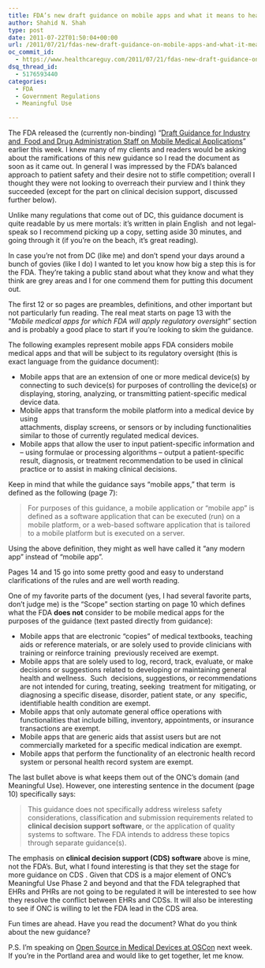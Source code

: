 ```yaml
---
title: FDA’s new draft guidance on mobile apps and what it means to health IT vendors
author: Shahid N. Shah
type: post
date: 2011-07-22T01:50:04+00:00
url: /2011/07/21/fdas-new-draft-guidance-on-mobile-apps-and-what-it-means-to-health-it-vendors/
oc_commit_id:
  - https://www.healthcareguy.com/2011/07/21/fdas-new-draft-guidance-on-mobile-apps-and-what-it-means-to-health-it-vendors/1478770756
dsq_thread_id:
  - 5176593440
categories:
  - FDA
  - Government Regulations
  - Meaningful Use

---
```

The FDA released the (currently non-binding) “<a href="http://www.fda.gov/downloads/MedicalDevices/DeviceRegulationandGuidance/GuidanceDocuments/UCM263366.pdf" target="_blank">Draft Guidance for Industry and&#160; Food and Drug Administration Staff on Mobile Medical Applications</a>” earlier this week. I knew many of my clients and readers would be asking about the ramifications of this new guidance so I read the document as soon as it came out. In general I was impressed by the FDA’s balanced approach to patient safety and their desire not to stifle competition; overall I thought they were not looking to overreach their purview and I think they succeeded (except for the part on clinical decision support, discussed further below).

Unlike many regulations that come out of DC, this guidance document is quite readable by us mere mortals: it’s written in plain English&#160; and not legal-speak so I recommend picking up a copy, setting aside 30 minutes, and going through it (if you’re on the beach, it’s great reading). 

In case you’re not from DC (like me) and don’t spend your days around a bunch of govies (like I do) I wanted to let you know how big a step this is for the FDA. They’re taking a public stand about what they know and what they think are grey areas and I for one commend them for putting this document out. 

The first 12 or so pages are preambles, definitions, and other important but not particularly fun reading. The real meat starts on page 13 with the “_Mobile medical apps for which FDA will apply regulatory oversight_” section and is probably a good place to start if you’re looking to skim the guidance.

The following examples represent mobile apps FDA considers mobile medical apps and that will be subject to its regulatory oversight (this is exact language from the guidance document): 

  * Mobile apps that are an extension of one or more medical device(s) by connecting to such device(s) for purposes of controlling the device(s) or displaying, storing, analyzing, or transmitting patient-specific medical device data. 
  * Mobile apps that transform the mobile platform into a medical device by using   
    attachments, display screens, or sensors or by including functionalities similar to those of currently regulated medical devices. 
  * Mobile apps that allow the user to input patient-specific information and &#8211; using formulae or processing algorithms &#8211; output a patient-specific result, diagnosis, or treatment recommendation to be used in clinical practice or to assist in making clinical decisions. 

Keep in mind that while the guidance says “mobile apps,” that term&#160; is defined as the following (page 7):

> For purposes of this guidance, a mobile application or “mobile app” is defined as a software application that can be executed (run) on a mobile platform, or a web-based software application that is tailored to a mobile platform but is executed on a server. 

Using the above definition, they might as well have called it “any modern app” instead of “mobile app”.

Pages 14 and 15 go into some pretty good and easy to understand clarifications of the rules and are well worth reading.

One of my favorite parts of the document (yes, I had several favorite parts, don’t judge me) is the “Scope” section starting on page 10 which defines what the FDA **does not** consider to be mobile medical apps for the purposes of the guidance (text pasted directly from guidance):

  * Mobile apps that are electronic “copies” of medical textbooks, teaching aids or reference materials, or are solely used to provide clinicians with training or reinforce training&#160; previously received are exempt. 
  * Mobile apps that are solely used to log, record, track, evaluate, or make decisions or suggestions related to developing or maintaining general health and wellness.&#160; Such&#160; decisions, suggestions, or recommendations are not intended for curing, treating, seeking&#160; treatment for mitigating, or diagnosing a specific disease, disorder, patient state, or any&#160; specific, identifiable health condition are exempt. 
  * Mobile apps that only automate general office operations with functionalities that include billing, inventory, appointments, or insurance transactions are exempt. 
  * Mobile apps that are generic aids that assist users but are not commercially marketed for a specific medical indication are exempt. 
  * Mobile apps that perform the functionality of an electronic health record system or personal health record system are exempt. 

The last bullet above is what keeps them out of the ONC’s domain (and Meaningful Use). However, one interesting sentence in the document (page 10) specifically says:

> This guidance does not specifically address wireless safety considerations, classification and submission requirements related to **clinical decision support software**, or the application of quality systems to software. The FDA intends to address these topics through separate guidance(s). 

The emphasis on **clinical decision support (CDS) software** above is mine, not the FDA’s. But, what I found interesting is that they set the stage for more guidance on CDS . Given that CDS is a major element of ONC’s Meaningful Use Phase 2 and beyond and that the FDA telegraphed that EHRs and PHRs are not going to be regulated it will be interested to see how they resolve the conflict between EHRs and CDSs. It will also be interesting to see if ONC is willing to let the FDA lead in the CDS area. 

Fun times are ahead. Have you read the document? What do you think about the new guidance?

P.S. I’m speaking on <a href="http://www.oscon.com/oscon2011/public/schedule/detail/19560" target="_blank">Open Source in Medical Devices at OSCon</a> next week. If you’re in the Portland area and would like to get together, let me know.